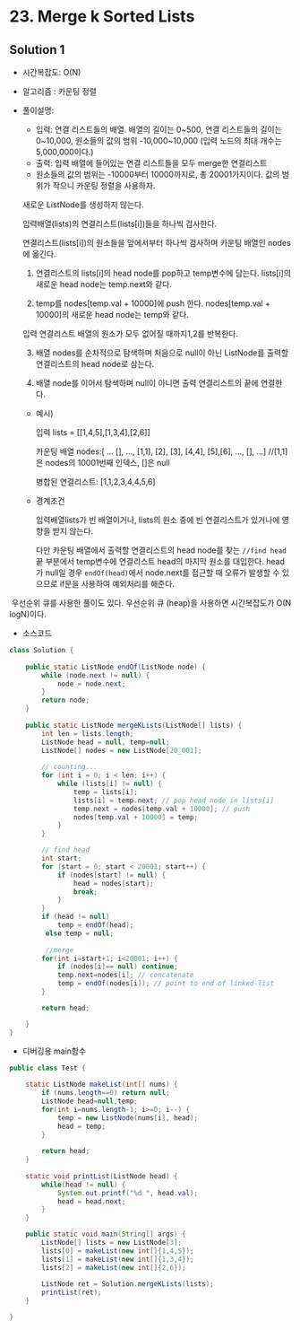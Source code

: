 # 23. Merge k Sorted Lists

## Solution 1

- 시간복잡도: O(N)

- 알고리즘 : 카운팅 정렬

- 풀이설명:

  - 입력:  연결 리스트들의 배열. 배열의 길이는 0~500, 연결 리스트들의 길이는 0~10,000, 원소들의 값의 범위 -10,000~10,000 (입력 노드의 최대 개수는 5,000,000이다.)
  - 출력: 입력 배열에 들어있는 연결 리스트들을 모두 merge한 연결리스트
  - 원소들의 값의 범위는 -10000부터 10000까지로, 총 20001가지이다. 값의 범위가 작으니 카운팅 정렬을 사용하자.

  새로운 ListNode를 생성하지 않는다.

  입력배열(lists)의 연결리스트(lists[i])들을 하나씩 검사한다.

  연결리스트(lists[i])의 원소들을 앞에서부터 하나씩 검사하며 카운팅 배열인 nodes에 옮긴다.

  

  1. 연결리스트의 lists[i]의 head node를 pop하고 temp변수에 담는다. lists[i]의 새로운 head node는 temp.next와 같다.

  2. temp를 nodes[temp.val + 10000]에 push 한다. nodes[temp.val + 10000]의 새로운 head node는 temp와 같다.

  입력 연결리스트 배열의 원소가 모두 없어질 때까지1,2를 반복한다.

  3. 배열 nodes를 순차적으로 탐색하며 처음으로 null이 아닌 ListNode를 출력할 연결리스트의 head node로 삼는다.

  4. 배열 node를 이어서 탐색하며 null이 아니면 출력 연결리스트의 끝에 연결한다.

     
  
  - 예시) 

    입력 lists = [[1,4,5],[1,3,4],[2,6]]

    카운팅 배열 nodes:[ ... [], ..., [1,1], [2], [3], [4,4], [5],[6], ..., [], ...] //[1,1]은 nodes의 10001번째 인덱스, []은 null

    병합된 연결리스트: [1,1,2,3,4,4,5,6]

    
  
  - 경계조건
  
    입력배열lists가 빈 배열이거나, lists의 원소 중에 빈 연결리스트가 있거나에 영향을 받지 않는다.
  
    다만 카운팅 배열에서 출력할 연결리스트의 head node를 찾는 `//find head ` 끝 부분에서 temp변수에 연결리스트 head의 마지막 원소를 대입한다. head가 null일 경우 `endOf(head)`에서 node.next를 접근할 때 오류가 발생할 수 있으므로 if문을 사용하여 예외처리를 해준다.



​	우선순위 큐를 사용한 풀이도 있다. 우선순위 큐 (heap)을 사용하면 시간복잡도가 O(N logN)이다.



- 소스코드

```java
class Solution {
	
	public static ListNode endOf(ListNode node) {
		while (node.next != null) {
			node = node.next;
		}
		return node;
	}
    
	public static ListNode mergeKLists(ListNode[] lists) {
		int len = lists.length;
		ListNode head = null, temp=null;
		ListNode[] nodes = new ListNode[20_001];
        
        // counting...
		for (int i = 0; i < len; i++) {
			while (lists[i] != null) {
				temp = lists[i];
				lists[i] = temp.next; // pop head node in lists[i]
				temp.next = nodes[temp.val + 10000]; // push
				nodes[temp.val + 10000] = temp;
			}
		}

		// find head
		int start;
		for (start = 0; start < 20001; start++) {
			if (nodes[start] != null) {
				head = nodes[start];
				break;
			}
		}
		if (head != null) 
			temp = endOf(head);			
		 else temp = null;
        
		 //merge
		for(int i=start+1; i<20001; i++) {
			if (nodes[i]== null) continue;
			temp.next=nodes[i]; // concatenate
			temp = endOf(nodes[i]); // point to end of linked-list
		}

		return head;

	}
}

```



* 디버깅용 main함수

```java
public class Test {
	
	static ListNode makeList(int[] nums) {
		if (nums.length==0) return null;
		ListNode head=null,temp;
		for(int i=nums.length-1; i>=0; i--) {
			temp = new ListNode(nums[i], head);
			head = temp;
		}
					
		return head;		
	}
	
	static void printList(ListNode head) {
		while(head != null) {
			System.out.printf("%d ", head.val);
			head = head.next;
		}
	}

	public static void main(String[] args) {
		ListNode[] lists = new ListNode[3];
		lists[0] = makeList(new int[]{1,4,5});
		lists[1] = makeList(new int[]{1,3,4});
		lists[2] = makeList(new int[]{2,6});
		
		ListNode ret = Solution.mergeKLists(lists);
		printList(ret);
	}

}
```

